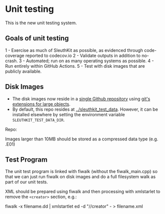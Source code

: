 Unit testing
============
This is the new unit testing system.

Goals of unit testing
---------------------

1 - Exercise as much of SleuthKit as possible, as evidenced through code-coverage reported to codecov.io
2 - Validate outputs in addition to no-crash.
3 - Automated; run on as many operating systems as possible.
4 - Run entirely within GitHub Actions.
5 - Test with disk images that are publicly available.

Disk Images
-----------
* The disk images now reside in a [single Github repository](https://github.com/sleuthkit/sleuthkit_test_data) using [git's extensions for large objects](https://git-lfs.com/).
* By default, this repo resides at [../sleuthkit_test_data](../sleuthkit_test_data). However, it can be installed elsewhere by setting the environment variable `SLEUTHKIT_TEST_DATA_DIR`.

Repo:

Images larger than 10MB should be stored as a compressed data type (e.g. .E01)



Test Program
------------
The unit test program is linked with fiwalk (without the
fiwalk_main.cpp) so that we can just run fiwalk on disk images and do
a full filesystem walk as part of our unit tests.

XML should be prepared using fiwalk and then processing with xmlstarlet to remove the `<creator>` section, e.g.:

fiwalk -x filename.dd | xmlstartlet ed -d "//creator" - > filename.xml
